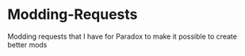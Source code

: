 # Modding-Requests
Modding requests that I have for Paradox to make it possible to create better mods
